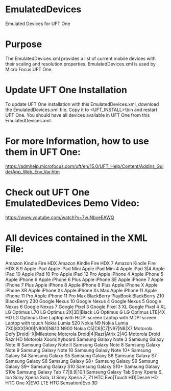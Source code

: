 # EmulatedDevices
Emulated Devices for UFT One

# Purpose 
The EmulatedDevices.xml provides a list of current mobile devices with their scaling and resolution properties. EmulatedDevices.xml is used by Micro Focus UFT One. 

# Update UFT One Installation
To update UFT One installation with this EmulatedDevices.xml, download the EmulatedDevices.xml file. Copy it to <UFT_INSTALL>\bin and restart UFT One. You should have all devices available in UFT One from this EmulatedDevices.xml.

# For more Information, how to use them in UFT One:
https://admhelp.microfocus.com/uft/en/15.0/UFT_Help/Content/Addins_Guide/App_Web_Env_Var.htm

# Check out UFT One EmulatedDevices Demo Video:
https://www.youtube.com/watch?v=7vuNbveEAWQ

# All devices contained in the XML File:
Amazon Kindle Fire HDX
Amazon Kindle Fire HDX 7
Amazon Kindle Fire HDX 8.9
Apple iPad
Apple iPad Mini
Apple iPad Mini 4
Apple iPad 3|4
Apple iPad 10
Apple iPad 10 Pro
Apple iPad 12 Pro
Apple iPhone 4
Apple iPhone 5
Apple iPhone 6
Apple iPhone 6 Plus
Apple iPhone SE
Apple iPhone 7
Apple iPhone 7 Plus
Apple iPhone 8
Apple iPhone 8 Plus
Apple iPhone X
Apple iPhone XR
Apple iPhone Xs
Apple iPhone Xs Max
Apple iPhone 11
Apple iPhone 11 Pro
Apple iPhone 11 Pro Max
BlackBerry PlayBook
BlackBerry Z10
BlackBerry Z30
Google Nexus 10
Google Nexus 4
Google Nexus 5
Google Nexus 6
Google Nexus 7
Google Pixel 3
Google Pixel 3 XL
Google Pixel 4 XL
LG Optimus L70
LG Optimus 2X|3D|Black
LG Optimus G
LG Optimus LTE|4X HD
LG Optimus One
Laptop with HiDPI screen
Laptop with MDPI screen
Laptop with touch
Nokia Lumia 520
Nokia N9
Nokia Lumia 7X0|8XX|900|N800|N810|N900
Nokia C5|C6|C7|N97|N8|X7
Motorola Defy|Droid|-X|Milestone
Motorola Droid|4|Razr|Atrix 2|4G
Motorola Droid Razr HD
Motorola Xoom|Xyboard
Samsung Galaxy Note 3
Samsung Galaxy Note III
Samsung Galaxy Note II
Samsung Galaxy Note 8
Samsung Galaxy Note 9
Samsung Galaxy Note 10
Samsung Galaxy Note 10+
Samsung Galaxy S4
Samsung Galaxy S5
Samsung Galaxy S6
Samsung Galaxy S7
Samsung Galaxy S8
Samsung Galaxy S8+
Samsung Galaxy S9
Samsung Galaxy S9+
Samsung Galaxy S10
Samsung Galaxy S10+
Samsung Galaxy S10e
Samsung Galaxy Tab 7.7|8.9|10.1
Samsung Galaxy Tab
Sony Xperia S, Ion
Sony Xperia Sola, U
Sony Xperia Z, Z1
HTC Evo|Touch HD|Desire HD
HTC One X|EVO LTE
HTC Sensation|Evo 3D
